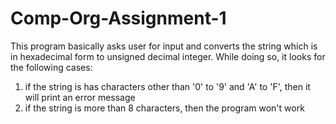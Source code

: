 # Comp-Org-Assignment-1 #
This program basically asks user for input and converts the string which is in hexadecimal form to unsigned decimal integer. While doing so,
it looks for the following cases:
1) if the string is has characters other than '0' to '9' and 'A' to 'F', then it will print an error message
2) if the string is more than 8 characters, then the program won't work

